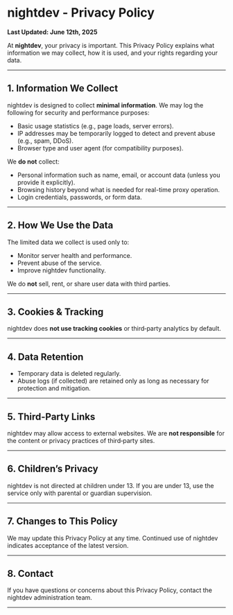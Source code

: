 # nightdev - Privacy Policy

**Last Updated: June 12th, 2025**

At **nightdev**, your privacy is important. This Privacy Policy explains what information we may collect, how it is used, and your rights regarding your data.

---

## 1. Information We Collect

nightdev is designed to collect **minimal information**. We may log the following for security and performance purposes:

- Basic usage statistics (e.g., page loads, server errors).
- IP addresses may be temporarily logged to detect and prevent abuse (e.g., spam, DDoS).
- Browser type and user agent (for compatibility purposes).

We **do not** collect:

- Personal information such as name, email, or account data (unless you provide it explicitly).
- Browsing history beyond what is needed for real-time proxy operation.
- Login credentials, passwords, or form data.

---

## 2. How We Use the Data

The limited data we collect is used only to:

- Monitor server health and performance.
- Prevent abuse of the service.
- Improve nightdev functionality.

We do **not** sell, rent, or share user data with third parties.

---

## 3. Cookies & Tracking

nightdev does **not use tracking cookies** or third‑party analytics by default.

---

## 4. Data Retention

- Temporary data is deleted regularly.
- Abuse logs (if collected) are retained only as long as necessary for protection and mitigation.

---

## 5. Third-Party Links

nightdev may allow access to external websites. We are **not responsible** for the content or privacy practices of third‑party sites.

---

## 6. Children’s Privacy

nightdev is not directed at children under 13. If you are under 13, use the service only with parental or guardian supervision.

---

## 7. Changes to This Policy

We may update this Privacy Policy at any time. Continued use of nightdev indicates acceptance of the latest version.

---

## 8. Contact

If you have questions or concerns about this Privacy Policy, contact the nightdev administration team.

---

